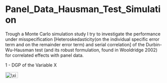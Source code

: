 # Panel_Data_Hausman_Test_Simulation
Trough a Monte Carlo simulation study I try to investigate the performance under misspecification [Heteroskedasticity(on the individual specific error term and on the remainder error term) and serial correlation] of the Durbin-Wu-Hausman test (and its robust formulation, found in Wooldridge 2002) for correlated effects with panel data.

1 - DGP of the Variable X

<img src="http://www.sciweavers.org/tex2img.php?eq=%20%5Cxi_%7Bi%7D%20%20%20%5Cxi_%7Bit%7D&bc=White&fc=Black&im=jpg&fs=12&ff=arev&edit=0" align="center" border="0" alt=" \xi_{i}   \xi_{it}" width="40" height="19" />



